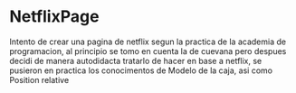 # NetflixPage
Intento de crear una pagina de netflix segun la practica de la academia de programacion, al principio se tomo en cuenta la de cuevana pero despues decidi de manera 
autodidacta tratarlo de hacer en base a netflix, se pusieron en practica los conocimentos de Modelo de la caja, asi como Position relative 
